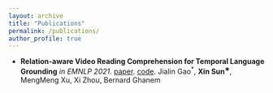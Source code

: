 ```yaml
---
layout: archive
title: "Publications"
permalink: /publications/
author_profile: true
---
```



- **Relation-aware Video Reading Comprehension for Temporal Language Grounding** *in EMNLP 2021*. [paper](). [code](https://github.com/Huntersxsx/RaNet).
Jialin Gao$^*$, **Xin Sun$^∗$**, MengMeng Xu, Xi Zhou, Bernard Ghanem